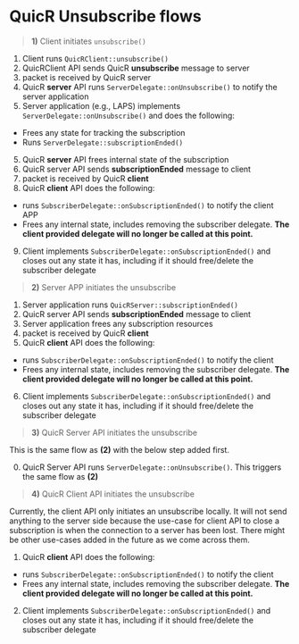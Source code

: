 # QuicR Unsubscribe flows

> **1)** Client initiates ```unsubscribe()```

1. Client runs ```QuicRClient::unsubscribe()```
2. QuicRClient API sends QuicR **unsubscribe** message to server
3. packet is received by QuicR server
4. QuicR **server** API runs ```ServerDelegate::onUnsubscribe()``` to notify the server application
5. Server application (e.g., LAPS) implements ```ServerDelegate::onUnsubscribe()```  and does the following:
  * Frees any state for tracking the subscription
  * Runs ```ServerDelegate::subscriptionEnded()```
5. QuicR **server** API frees internal state of the subscription
6. QuicR server API sends **subscriptionEnded** message to client
7. packet is received by QuicR **client**
8. QuicR **client** API does the following:
  * runs ```SubscriberDelegate::onSubscriptionEnded()``` to notify the client APP
  * Frees any internal state, includes removing the subscriber delegate. **The client provided delegate will no longer be called at this point.**
9. Client implements ```SubscriberDelegate::onSubscriptionEnded()``` and closes out any state it has, including if it should free/delete the subscriber delegate


> **2)** Server APP initiates the unsubscribe

1. Server application runs ```QuicRServer::subscriptionEnded()```
2. QuicR server API sends **subscriptionEnded** message to client
3. Server application frees any subscription resources
4. packet is received by QuicR **client**
5. QuicR **client** API does the following:
  * runs ```SubscriberDelegate::onSubscriptionEnded()``` to notify the client
  * Frees any internal state, includes removing the subscriber delegate. **The client provided delegate will no longer be called at this point.**
6. Client implements ```SubscriberDelegate::onSubscriptionEnded()``` and closes out any state it has, including if it should free/delete the subscriber delegate

> **3)** QuicR Server API initiates the unsubscribe

This is the same flow as **(2)** with the below step added first.

0. QuicR Server API runs ```ServerDelegate::onUnsubscribe()```. This triggers the same flow as **(2)**


> **4)** QuicR Client API initiates the unsubscribe

Currently, the client API only initiates an unsubscribe locally. It will not send anything to the server side because the use-case for client API to close a subscription is when the connection to a server has been lost.  There might be other use-cases added in the future as we come across them. 

1. QuicR **client** API does the following:
  * runs ```SubscriberDelegate::onSubscriptionEnded()``` to notify the client
  * Frees any internal state, includes removing the subscriber delegate. **The client provided delegate will no longer be called at this point.**
2. Client implements ```SubscriberDelegate::onSubscriptionEnded()``` and closes out any state it has, including if it should free/delete the subscriber delegate

